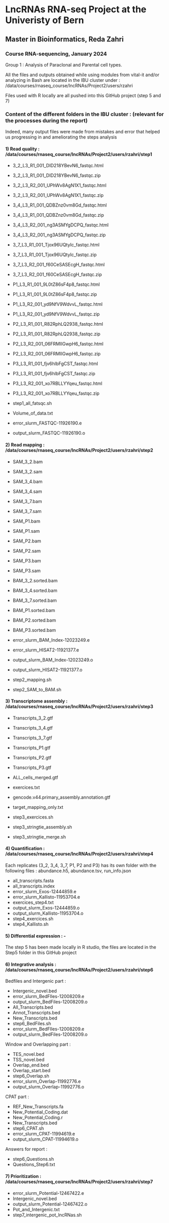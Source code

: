 # LncRNAs RNA-seq Project at the Univeristy of Bern
## Master in Bioinformatics, Reda Zahri
### Course RNA-sequencing, January 2024

Group 1 : Analysis of Paraclonal and Parental cell types.

All the files and outputs obtained while using modules from vital-it and/or analyzing in Bash are located in the IBU cluster under : /data/courses/rnaseq_course/lncRNAs/Project2/users/rzahri

Files used with R locally are all pushed into this GitHub project (step 5 and 7)

### Content of the different folders in the IBU cluster : (relevant for the processes during the report)
Indeed, many output files were made from mistakes and error that helped us progressing in and ameliorating the steps analysis

#### 1) Read quality : /data/courses/rnaseq_course/lncRNAs/Project2/users/rzahri/step1
  - 3_2_L3_R1_001_DID218YBevN6_fastqc.html
  - 3_2_L3_R1_001_DID218YBevN6_fastqc.zip
  - 3_2_L3_R2_001_UPhWv8AgN1X1_fastqc.html
  - 3_2_L3_R2_001_UPhWv8AgN1X1_fastqc.zip
  - 3_4_L3_R1_001_QDBZnz0vm8Gd_fastqc.html
  - 3_4_L3_R1_001_QDBZnz0vm8Gd_fastqc.zip
  - 3_4_L3_R2_001_ng3ASMYgDCPQ_fastqc.html
  - 3_4_L3_R2_001_ng3ASMYgDCPQ_fastqc.zip
  - 3_7_L3_R1_001_Tjox96UQtyIc_fastqc.html
  - 3_7_L3_R1_001_Tjox96UQtyIc_fastqc.zip
  - 3_7_L3_R2_001_f60CeSASEcgH_fastqc.html
  - 3_7_L3_R2_001_f60CeSASEcgH_fastqc.zip

  - P1_L3_R1_001_9L0tZ86sF4p8_fastqc.html
  - P1_L3_R1_001_9L0tZ86sF4p8_fastqc.zip
  - P1_L3_R2_001_yd9NfV9WdvvL_fastqc.html
  - P1_L3_R2_001_yd9NfV9WdvvL_fastqc.zip
  - P2_L3_R1_001_R82RphLQ2938_fastqc.html
  - P2_L3_R1_001_R82RphLQ2938_fastqc.zip
  - P2_L3_R2_001_06FRMIIGwpH6_fastqc.html
  - P2_L3_R2_001_06FRMIIGwpH6_fastqc.zip
  - P3_L3_R1_001_fjv6hlbFgCST_fastqc.html
  - P3_L3_R1_001_fjv6hlbFgCST_fastqc.zip
  - P3_L3_R2_001_xo7RBLLYYqeu_fastqc.html
  - P3_L3_R2_001_xo7RBLLYYqeu_fastqc.zip

  - step1_all_fatsqc.sh
  - Volume_of_data.txt
  - error_slurm_FASTQC-11926190.e
  - output_slurm_FASTQC-11926190.o

#### 2) Read mapping : /data/courses/rnaseq_course/lncRNAs/Project2/users/rzahri/step2
  - SAM_3_2.bam
  - SAM_3_2.sam
  - SAM_3_4.bam
  - SAM_3_4.sam
  - SAM_3_7.bam
  - SAM_3_7.sam
  - SAM_P1.bam
  - SAM_P1.sam
  - SAM_P2.bam
  - SAM_P2.sam
  - SAM_P3.bam
  - SAM_P3.sam

  - BAM_3_2.sorted.bam
  - BAM_3_4.sorted.bam
  - BAM_3_7.sorted.bam
  - BAM_P1.sorted.bam
  - BAM_P2.sorted.bam
  - BAM_P3.sorted.bam

  - error_slurm_BAM_Index-12023249.e
  - error_slurm_HISAT2-11921377.e
  - output_slurm_BAM_Index-12023249.o
  - output_slurm_HISAT2-11921377.o
  - step2_mapping.sh
  - step2_SAM_to_BAM.sh

#### 3) Transcriptome assembly : /data/courses/rnaseq_course/lncRNAs/Project2/users/rzahri/step3
  - Transcripts_3_2.gtf
  - Transcripts_3_4.gtf
  - Transcripts_3_7.gtf
  - Transcripts_P1.gtf
  - Transcripts_P2.gtf
  - Transcripts_P3.gtf
  - ALL_cells_merged.gtf

  - exercices.txt
  - gencode.v44.primary_assembly.annotation.gtf
  - target_mapping_only.txt
  - step3_exercices.sh
  - step3_stringtie_assembly.sh
  - step3_stringtie_merge.sh

#### 4) Quantification : /data/courses/rnaseq_course/lncRNAs/Project2/users/rzahri/step4
Each replicates (3_2, 3_4, 3_7, P1, P2 and P3) has its own folder with the following files : abundance.h5, abundance.tsv, run_info.json
  - all_transcripts.fasta
  - all_transcripts.index
  - error_slurm_Exos-12444859.e
  - error_slurm_Kallisto-11953704.e
  - exercices_step4.txt
  - output_slurm_Exos-12444859.o
  - output_slurm_Kallisto-11953704.o
  - step4_exercices.sh
  - step4_Kallisto.sh

#### 5) Differential expression : -
The step 5 has been made locally in R studio, the files are located in the Step5 folder in this GitHub project

#### 6) Integrative analysis  : /data/courses/rnaseq_course/lncRNAs/Project2/users/rzahri/step6

Bedfiles and Intergenic part :  
  - Intergenic_novel.bed
  - error_slurm_BedFIles-12008209.e
  - output_slurm_BedFiles-12008209.o
  - All_Transcripts.bed
  - Annot_Transcripts.bed
  - New_Transcripts.bed
  - step6_BedFiles.sh
  - error_slurm_BedFIles-12008209.e
  - output_slurm_BedFiles-12008209.o

Window and Overlapping part :
  - TES_novel.bed
  - TSS_novel.bed
  - Overlap_end.bed
  - Overlap_start.bed
  - step6_Overlap.sh
  - error_slurm_Overlap-11992776.e
  - output_slurm_Overlap-11992776.o

CPAT part :
  - REF_New_Transcripts.fa
  - New_Potential_Coding.dat
  - New_Potential_Coding.r
  - New_Transcripts.bed
  - step6_CPAT.sh
  - error_slurm_CPAT-11994619.e
  - output_slurm_CPAT-11994619.o

Answers for report :
  - step6_Questions.sh
  - Questions_Step6.txt

#### 7) Prioritization : /data/courses/rnaseq_course/lncRNAs/Project2/users/rzahri/step7
  - error_slurm_Potential-12467422.e
  - Intergenic_novel.bed
  - output_slurm_Potential-12467422.o
  - Pot_and_Intergenic.txt
  - step7_intergenic_pot_lncRNas.sh




